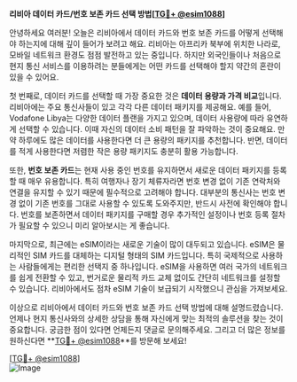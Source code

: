 **리비아 데이터 카드/번호 보존 카드 선택 방법[[TG💪+ @esim1088](https://t.me/s/esim1088)]**

안녕하세요 여러분! 오늘은 리비아에서 데이터 카드와 번호 보존 카드를 어떻게 선택해야 하는지에 대해 깊이 들어가 보려고 해요. 리비아는 아프리카 북부에 위치한 나라로, 모바일 네트워크 환경도 점점 발전하고 있는 중입니다. 하지만 외국인들이나 처음으로 현지 통신 서비스를 이용하려는 분들에게는 어떤 카드를 선택해야 할지 약간의 혼란이 있을 수 있어요.

첫 번째로, 데이터 카드를 선택할 때 가장 중요한 것은 **데이터 용량과 가격 비교**입니다. 리비아에는 주요 통신사들이 있고 각각 다른 데이터 패키지를 제공해요. 예를 들어, Vodafone Libya는 다양한 데이터 플랜을 가지고 있으며, 데이터 사용량에 따라 유연하게 선택할 수 있습니다. 이때 자신의 데이터 소비 패턴을 잘 파악하는 것이 중요해요. 만약 하루에도 많은 데이터를 사용한다면 더 큰 용량의 패키지를 추천합니다. 반면, 데이터를 적게 사용한다면 저렴한 작은 용량 패키지도 충분히 활용 가능합니다.

또한, **번호 보존 카드**는 현재 사용 중인 번호를 유지하면서 새로운 데이터 패키지를 등록할 때 매우 유용합니다. 특히 여행자나 장기 체류자라면 번호 변경 없이 기존 연락처와 연결을 유지할 수 있기 때문에 필수적으로 고려해야 합니다. 대부분의 통신사는 번호 변경 없이 기존 번호를 그대로 사용할 수 있도록 도와주지만, 반드시 사전에 확인해야 합니다. 번호를 보존하면서 데이터 패키지를 구매할 경우 추가적인 설정이나 번호 등록 절차가 필요할 수 있으니 미리 알아보시는 게 좋습니다.

마지막으로, 최근에는 eSIM이라는 새로운 기술이 많이 대두되고 있습니다. eSIM은 물리적인 SIM 카드를 대체하는 디지털 형태의 SIM 카드입니다. 특히 국제적으로 사용하는 사람들에게는 편리한 선택지 중 하나입니다. eSIM을 사용하면 여러 국가의 네트워크를 쉽게 전환할 수 있고, 번거로운 물리적 카드 교체 없이도 간단히 네트워크를 설정할 수 있습니다. 리비아에서도 점차 eSIM 기술이 보급되기 시작했으니 관심을 가져보세요.

이상으로 리비아에서 데이터 카드와 번호 보존 카드 선택 방법에 대해 설명드렸습니다. 언제나 현지 통신사와의 상세한 상담을 통해 자신에게 맞는 최적의 솔루션을 찾는 것이 중요합니다. 궁금한 점이 있다면 언제든지 댓글로 문의해주세요. 그리고 더 많은 정보를 원하신다면 **[TG💪+ @esim1088](https://t.me/s/esim1088)**를 방문해 보세요!

[[TG💪+ @esim1088](https://t.me/s/esim1088)]  
![Image](https://i.postimg.cc/Y0z9fWf4/image.png)